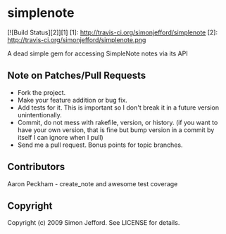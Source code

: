 # simplenote

[![Build Status][2]][1]
  [1]: http://travis-ci.org/simonjefford/simplenote
  [2]: http://travis-ci.org/simonjefford/simplenote.png

A dead simple gem for accessing SimpleNote notes via its API

## Note on Patches/Pull Requests

* Fork the project.
* Make your feature addition or bug fix.
* Add tests for it. This is important so I don't break it in a
  future version unintentionally.
* Commit, do not mess with rakefile, version, or history.
  (if you want to have your own version, that is fine but bump version in a commit by itself I can ignore when I pull)
* Send me a pull request. Bonus points for topic branches.

## Contributors

Aaron Peckham - create_note and awesome test coverage

## Copyright

Copyright (c) 2009 Simon Jefford. See LICENSE for details.
